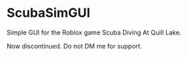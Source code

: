# ScubaSimGUI
Simple GUI for the Roblox game Scuba Diving At Quill Lake.

Now discontinued. Do not DM me for support.
